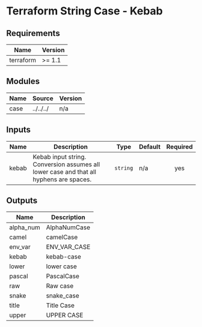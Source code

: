# Terraform String Case - Kebab

<!-- BEGIN_TF_DOCS -->
## Requirements

| Name | Version |
|------|---------|
| terraform | >= 1.1 |

## Modules

| Name | Source | Version |
|------|--------|---------|
| case | ../../../ | n/a |

## Inputs

| Name | Description | Type | Default | Required |
|------|-------------|------|---------|:--------:|
| kebab | Kebab input string.  Conversion assumes all lower case and that all hyphens are spaces. | `string` | n/a | yes |

## Outputs

| Name | Description |
|------|-------------|
| alpha\_num | AlphaNumCase |
| camel | camelCase |
| env\_var | ENV\_VAR\_CASE |
| kebab | kebab-case |
| lower | lower case |
| pascal | PascalCase |
| raw | Raw case |
| snake | snake\_case |
| title | Title Case |
| upper | UPPER CASE |
<!-- END_TF_DOCS -->
